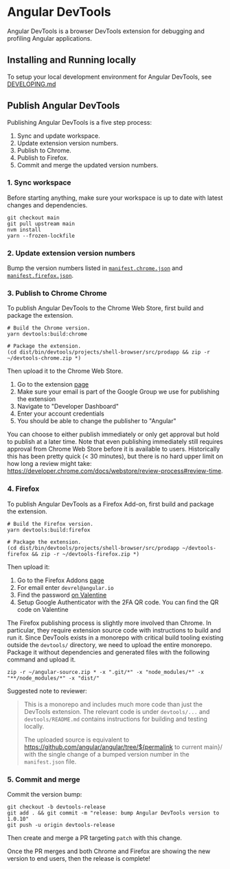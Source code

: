 # Angular DevTools

Angular DevTools is a browser DevTools extension for debugging and profiling Angular applications.

## Installing and Running locally

To setup your local development environment for Angular DevTools, see [DEVELOPING.md](./DEVELOPING.md)

## Publish Angular DevTools

Publishing Angular DevTools is a five step process:
1.  Sync and update workspace.
1.  Update extension version numbers.
1.  Publish to Chrome.
1.  Publish to Firefox.
1.  Commit and merge the updated version numbers.

### 1. Sync workspace

Before starting anything, make sure your workspace is up to date with latest changes and dependencies.

```shell
git checkout main
git pull upstream main
nvm install
yarn --frozen-lockfile
```

### 2. Update extension version numbers

Bump the version numbers listed in
[`manifest.chrome.json`](/devtools/projects/shell-browser/src/manifest/manifest.chrome.json)
and [`manifest.firefox.json`](/devtools/projects/shell-browser/src/manifest/manifest.firefox.json).

### 3. Publish to Chrome Chrome

To publish Angular DevTools to the Chrome Web Store, first build and package the extension.

```shell
# Build the Chrome version.
yarn devtools:build:chrome

# Package the extension.
(cd dist/bin/devtools/projects/shell-browser/src/prodapp && zip -r ~/devtools-chrome.zip *)
```

Then upload it to the Chrome Web Store.

1. Go to the extension [page](https://chrome.google.com/webstore/category/extensions)
1. Make sure your email is part of the Google Group we use for publishing the extension
1. Navigate to "Developer Dashboard"
1. Enter your account credentials
1. You should be able to change the publisher to "Angular"

You can choose to either publish immediately or only get approval but hold to publish at a later time.
Note that even publishing immediately still requires approval from Chrome Web Store before it is
available to users. Historically this has been pretty quick (< 30 minutes), but there is no hard upper
limit on how long a review might take: https://developer.chrome.com/docs/webstore/review-process#review-time.

### 4. Firefox

To publish Angular DevTools as a Firefox Add-on, first build and package the extension.

```shell
# Build the Firefox version.
yarn devtools:build:firefox

# Package the extension.
(cd dist/bin/devtools/projects/shell-browser/src/prodapp ~/devtools-firefox && zip -r ~/devtools-firefox.zip *)
```

Then upload it:

1. Go to the Firefox Addons [page](https://addons.mozilla.org/developers/addons)
1. For email enter `devrel@angular.io`
1. Find the password [on Valentine](http://valentine/#/show/1651707871496288)
1. Setup Google Authenticator with the 2FA QR code. You can find the QR code on Valentine

The Firefox publishing process is slightly more involved than Chrome. In particular, they
require extension source code with instructions to build and run it. Since DevTools exists in
a monorepo with critical build tooling existing outside the `devtools/` directory, we need to
upload the entire monorepo. Package it without dependencies and generated files with the
following command and upload it.

```shell
zip -r ~/angular-source.zip * -x ".git/*" -x "node_modules/*" -x "**/node_modules/*" -x "dist/"
```

Suggested note to reviewer:

> This is a monorepo and includes much more code than just the DevTools extension. The relevant
> code is under `devtools/...` and `devtools/README.md` contains instructions for building and
> testing locally.
>
> The uploaded source is equivalent to
> https://github.com/angular/angular/tree/${permalink to current main}/ with the single change
> of a bumped version number in the `manifest.json` file.

### 5. Commit and merge

Commit the version bump:

```shell
git checkout -b devtools-release
git add . && git commit -m "release: bump Angular DevTools version to 1.0.10"
git push -u origin devtools-release
```

Then create and merge a PR targeting `patch` with this change.

Once the PR merges and both Chrome and Firefox are showing the new version to end users, then
the release is complete!
